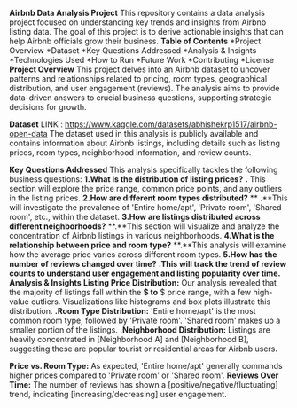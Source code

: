 **Airbnb Data Analysis Project**
This repository contains a data analysis project focused on understanding key trends and insights from Airbnb listing data. The goal of this project is to derive actionable insights that can help Airbnb officials grow their business.
**Table of Contents**
*Project Overview
*Dataset
*Key Questions Addressed
*Analysis & Insights
*Technologies Used
*How to Run
*Future Work
*Contributing
*License
**Project Overview**
This project delves into an Airbnb dataset to uncover patterns and relationships related to pricing, room types, geographical distribution, and user engagement (reviews). The analysis aims to provide data-driven answers to crucial business questions, supporting strategic decisions for growth.

**Dataset**
LINK : https://www.kaggle.com/datasets/abhishekrp1517/airbnb-open-data
The dataset used in this analysis is publicly available and contains information about Airbnb listings, including details such as listing prices, room types, neighborhood information, and review counts.

**Key Questions Addressed**
This analysis specifically tackles the following business questions:
**1.What is the distribution of listing prices?**
**.** This section will explore the price range, common price points, and any outliers in the listing prices.
**2.How are different room types distributed?**
 ** .**This will investigate the prevalence of 'Entire home/apt', 'Private room', 'Shared room', etc., within the dataset.
**3.How are listings distributed across different neighborhoods?**
**.**This section will visualize and analyze the concentration of Airbnb listings in various neighborhoods.
**4.What is the relationship between price and room type?**
**.**This analysis will examine how the average price varies across different room types.
**5.How has the number of reviews changed over time?**
**.**This will track the trend of review counts to understand user engagement and listing popularity over time**.
Analysis & Insights**
**Listing Price Distribution:** Our analysis revealed that the majority of listings fall within the 
**$ to**
$ price range, with a few high-value outliers. Visualizations like histograms and box plots illustrate this distribution.
**.Room Type Distribution:** 'Entire home/apt' is the most common room type, followed by 'Private room'. 'Shared room' makes up a smaller portion of the listings.
**.Neighborhood Distribution:** Listings are heavily concentrated in [Neighborhood A] and [Neighborhood B], suggesting these are popular tourist or residential areas for Airbnb users.

**Price vs. Room Type:** As expected, 'Entire home/apt' generally commands higher prices compared to 'Private room' or 'Shared room'.
**Reviews Over Time:** The number of reviews has shown a [positive/negative/fluctuating] trend, indicating [increasing/decreasing] user engagement.
